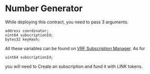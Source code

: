 # Number Generator

While deploying this contract, you need to pass 3 arguments.

```solidity
address coordinator;
uint64 subscriptionId;
bytes32 keyHash;
```

All these variables can be found on [VRF Subscription Manager](https://vrf.chain.link).
As for

```solidity
uint64 subscriptionId;
```

you will need to Create an subscription and fund it with LINK tokens.
